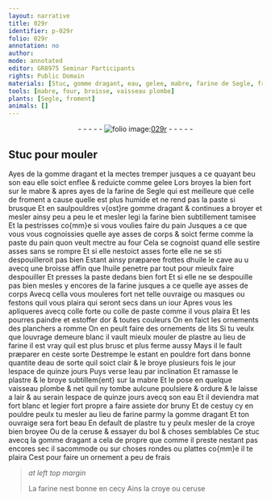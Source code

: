 ```yaml
---
layout: narrative
title: 029r
identifier: p-029r
folio: 029r
annotation: no
author:
mode: annotated
editor: GR8975 Seminar Participants
rights: Public Domain
materials: [Stuc, gomme dragant, eau, gelee, mabre, farine de Segle, froment, farine, pain, la paste du pain, huile, colle forte, colle de paste, or, plastre, plombe, croye, ceruse, bol, stuc]
tools: [mabre, four, broisse, vaisseau plombe]
plants: [Segle, froment]
animals: []
---
```


<div class="folio" align="center">- - - - - <a href="http://gallica.bnf.fr/ark:/12148/btv1b10500001g/f63.image" target="_blank"><img src="https://cu-mkp.github.io/2017-workshop-edition/assets/photo-icon.png" alt="folio image: " style="display:inline-block; margin-bottom:-3px;"/>029r</a> - - - - - </div>  
  

## <span class="m">Stuc</span> pour mouler

 
Ayes de la <span class="m">gomme dragant</span> et la mectes tremper jusques a ce quayant
 beu son <span class="m">eau</span> elle soict enflee & reduicte comme <span class="m">gelee</span> Lors broyes la bien
 fort sur le <span class="tl"><span class="m">mabre</span></span> & apres ayes de la <span class="m">farine de <span class="pa">Segle</span></span> qui est meilleure
 que celle de <span class="m"><span class="pa">froment</span></span> a cause quelle est plus humide et ne rend pas la paste
 si brusque Et en saulpouldres v{ost}re <span class="m">gomme dragant</span> & continues a broyer
 et mesler ainsy peu a peu le et mesler legi la <span class="m">farine</span> bien subtillement tamisee Et
 la pestrisses co{mm}e si vous voulies faire du <span class="m">pain</span> Jusques a ce que vous
 vous cognoissies quelle aye asses de corps & soict ferme comme <span class="m">la paste du
 pain</span> quon veult mectre au <span class="tl">four</span> Cela se cognoist quand elle sestire
 asses sans se rompre Et si elle nestoict asses forte elle ne se sti despouilleroit
 pas bien Estant ainsy præparee frottes d<span class="m">huile</span> le cave au u avecq une
 <span class="tl">broisse</span> affin que l<span class="m">huile</span> penetre par tout pour mieulx faire despouiller
 Et presses la paste dedans bien fort Et si elle ne se despouille pas
 bien mesles y encores de la <span class="m">farine</span> jusques a ce quelle aye asses de corps
 Avecq cella vous mouleres fort net telle ouvraige ou masques ou festons
 quil vous plaira qui seront secs dans un <span class="ms">iour</span> Apres vous les apliqueres
 avecq <span class="m">colle forte</span> ou <span class="m">colle de paste</span> comme il vous plaira Et les pourres
 paindre et estoffer d<span class="m">or</span> & toutes couleurs On en faict les ornements des
 planchers a <span class="pl">romme</span> On en peult faire des ornements de lits Si tu veulx
 que louvrage demeure blanc il vault mieulx mouler de <span class="m">plastre</span>
 au lieu de <span class="m">farine</span> il est vray quil est plus brusc et plus ferme aussy
 Mays il le fault præparer en ceste sorte Destrempe le estant en
 pouldre fort dans bonne quantite d<span class="m">eau</span> de sorte quil soict clair & le
 broye plusieurs fois le jour lespace de quinze <span class="ms">jours</span> Puys verse
 l<span class="m">eau</span> par inclination Et ramasse le <span class="m">plastre</span> & le broye subtillem{ent} sur
 la <span class="tl"><span class="m">mabre</span></span> Et le pose en quelque <span class="tl">vaisseau <span class="m">plombe</span></span> & net quil ny
 tombe aulcune poulsiere & ordure & le laisse a l<span class="env">air</span> & <span class="env">au serain</span> lespace
 de quinze <span class="ms">jours</span> avecq son <span class="m">eau</span> Et il deviendra mat fort blanc et
 legier fort propre a faire assiete d<span class="m">or</span> bruny Et de cestuy cy en
 pouldre peulx tu mesler au lieu de <span class="m">farine</span> parmy la <span class="m">gomme dragant</span>
 Et ton ouvraige sera fort beau En default de <span class="m">plastre</span> tu y peulx
 mesler de la <span class="m">croye</span> bien broyee Ou de la <span class="m">ceruse</span> & essayer du <span class="m">bol</span> &
 choses semblables Ce <span class="m">stuc</span> avecq la <span class="m">gomme dragant</span> a cela de propre
 que comme il preste nestant pas encores sec il sacommode ou sur
 choses rondes ou plattes co{mm}e il te plaira Cest pour faire un
 ornement a peu de frais 
 
> *at left top margin*
> 
>   La <span class="m">farine</span> nest
 bonne en cecy Ains
 la <span class="m">croye</span> ou <span class="m">ceruse</span> 
 
